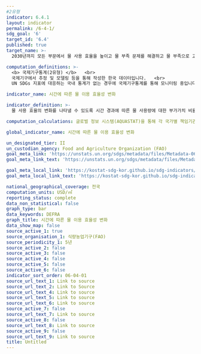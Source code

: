 ```yaml
---
#2유형
indicator: 6.4.1
layout: indicator
permalink: /6-4-1/
sdg_goal: '6'
target_id: '6.4'
published: true
target_name: >-
  2030년까지 모든 부문에서 물 사용 효율을 높이고 물 부족 문제를 해결하고 물 부족으로 고통 받는 인구 수를 상당한 수준으로 감소시키기 위해 지속가능한 담수의 취수와 공급을 보장

computation_definitions: >-
  <b> 국제기구통계(2유형) </b>   <br>
  국제기구에서 추정 및 모델링 등을 통해 작성한 한국 데이터입니다.   <br>
  UN SDGs 지표에 대응하는 국내 통계가 없는 경우에 국제기구통계를 통해 모니터링 중입니다.

indicator_name: 시간에 따른 물 이용 효율성 변화

indicator_definition: >-
  물 사용 효율의 변화를 나타낼 수 있도록 시간 경과에 따른 물 사용량에 대한 부가가치 비율의 변화를 USD/㎥로 표현함

computation_calculations: 글로벌 정보 시스템(AQUASTAT)을 통해 각 국가별 책임기관으로부터 물과 농업에 관한 설문지 데이터 수집

global_indicator_name: 시간에 따른 물 이용 효율성 변화

un_designated_tier: II
un_custodian_agency: Food and Agriculture Organization (FAO)
goal_meta_link: 'https://unstats.un.org/sdgs/metadata/files/Metadata-06-04-01.pdf'
goal_meta_link_text: 'https://unstats.un.org/sdgs/metadata/files/Metadata-06-04-01.pdf'

goal_meta_local_link: 'https://kostat-sdg-kor.github.io/sdg-indicators/public/data/Metadata-06-04-01_KOR.pdf'
goal_meta_local_link_text: 'https://kostat-sdg-kor.github.io/sdg-indicators/public/data/Metadata-06-04-01_KOR.pdf'

national_geographical_coverage: 전국
computation_units: USD/㎥
reporting_status: complete
data_non_statistical: false
graph_type: bar
data_keywords: DEFRA
graph_title: 시간에 따른 물 이용 효율성 변화
data_show_map: false
source_active_1: true
source_organisation_1: 식량농업기구(FAO)
source_periodicity_1: 5년
source_active_2: false
source_active_3: false
source_active_4: false
source_active_5: false
source_active_6: false
indicator_sort_order: 06-04-01
source_url_text_1: Link to source
source_url_text_2: Link to Source
source_url_text_4: Link to source
source_url_text_5: Link to source
source_url_text_6: Link to source
source_active_7: false
source_url_text_7: Link to source
source_active_8: false
source_url_text_8: Link to source
source_active_9: false
source_url_text_9: Link to source
title: Untitled
---
```

